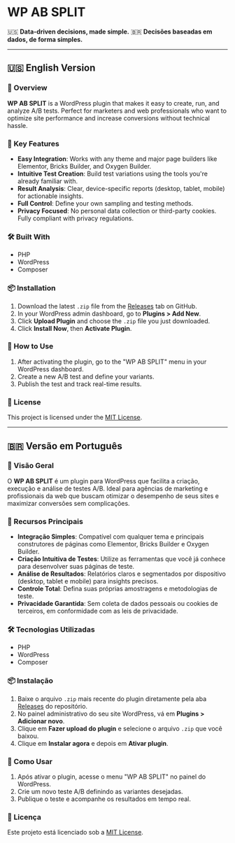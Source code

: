 # WP AB SPLIT

🇺🇸 **Data-driven decisions, made simple.**
🇧🇷 **Decisões baseadas em dados, de forma simples.**

---

## 🇺🇸 English Version

### 🚀 Overview

**WP AB SPLIT** is a WordPress plugin that makes it easy to create, run, and analyze A/B tests. Perfect for marketers and web professionals who want to optimize site performance and increase conversions without technical hassle.

### 🔧 Key Features

* **Easy Integration**: Works with any theme and major page builders like Elementor, Bricks Builder, and Oxygen Builder.
* **Intuitive Test Creation**: Build test variations using the tools you're already familiar with.
* **Result Analysis**: Clear, device-specific reports (desktop, tablet, mobile) for actionable insights.
* **Full Control**: Define your own sampling and testing methods.
* **Privacy Focused**: No personal data collection or third-party cookies. Fully compliant with privacy regulations.

### 🛠️ Built With

* PHP
* WordPress
* Composer

### 📦 Installation

1. Download the latest `.zip` file from the [Releases](https://github.com/rafatol/wpabsplit/releases) tab on GitHub.
2. In your WordPress admin dashboard, go to **Plugins > Add New**.
3. Click **Upload Plugin** and choose the `.zip` file you just downloaded.
4. Click **Install Now**, then **Activate Plugin**.

### 🧪 How to Use

1. After activating the plugin, go to the "WP AB SPLIT" menu in your WordPress dashboard.
2. Create a new A/B test and define your variants.
3. Publish the test and track real-time results.

### 📄 License

This project is licensed under the [MIT License](LICENSE).

---

## 🇧🇷 Versão em Português

### 🚀 Visão Geral

O **WP AB SPLIT** é um plugin para WordPress que facilita a criação, execução e análise de testes A/B. Ideal para agências de marketing e profissionais da web que buscam otimizar o desempenho de seus sites e maximizar conversões sem complicações.

### 🔧 Recursos Principais

* **Integração Simples**: Compatível com qualquer tema e principais construtores de páginas como Elementor, Bricks Builder e Oxygen Builder.
* **Criação Intuitiva de Testes**: Utilize as ferramentas que você já conhece para desenvolver suas páginas de teste.
* **Análise de Resultados**: Relatórios claros e segmentados por dispositivo (desktop, tablet e mobile) para insights precisos.
* **Controle Total**: Defina suas próprias amostragens e metodologias de teste.
* **Privacidade Garantida**: Sem coleta de dados pessoais ou cookies de terceiros, em conformidade com as leis de privacidade.

### 🛠️ Tecnologias Utilizadas

* PHP
* WordPress
* Composer

### 📦 Instalação

1. Baixe o arquivo `.zip` mais recente do plugin diretamente pela aba [Releases](https://github.com/rafatol/wpabsplit/releases) do repositório.
2. No painel administrativo do seu site WordPress, vá em **Plugins > Adicionar novo**.
3. Clique em **Fazer upload do plugin** e selecione o arquivo `.zip` que você baixou.
4. Clique em **Instalar agora** e depois em **Ativar plugin**.

### 🧪 Como Usar

1. Após ativar o plugin, acesse o menu "WP AB SPLIT" no painel do WordPress.
2. Crie um novo teste A/B definindo as variantes desejadas.
3. Publique o teste e acompanhe os resultados em tempo real.

### 📄 Licença

Este projeto está licenciado sob a [MIT License](LICENSE).
